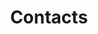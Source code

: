 ---
weight: 40
icon: "/images/IconFeatureContacts.png"
icon_alt_text: "13:20:Sync iPhone App Feature : Contacts"
screenshots: "/images/FeatureCalendarScreenshot.png"
title: Contacts
description: >
  <p>All contacts in your Contacts App will be <strong>automatically imported and assigned to the correct Kin</strong>.<br />See all your contacts with their full Mayan Reading and how you relate to them.</p>
  <p>And you can <strong>share this Maya reading</strong>.</p>
---